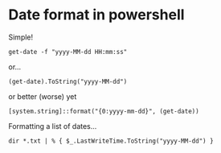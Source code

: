 ﻿# Date format in powershell

Simple!

    get-date -f "yyyy-MM-dd HH:mm:ss"

or...

    (get-date).ToString("yyyy-MM-dd")

or better (worse) yet

	[system.string]::format("{0:yyyy-mm-dd}", (get-date))


Formatting a list of dates...

	dir *.txt | % { $_.LastWriteTime.ToString("yyyy-MM-dd") }